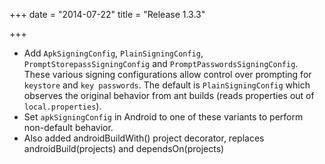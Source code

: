 +++
date = "2014-07-22"
title = "Release 1.3.3"

+++


* Add `ApkSigningConfig`, `PlainSigningConfig`, `PromptStorepassSigningConfig` and `PromptPasswordsSigningConfig`. These various signing configurations allow control over prompting for `keystore` and `key passwords`. The default is `PlainSigningConfig` which observes the original behavior from ant builds (reads properties out of `local.properties`).
* Set `apkSigningConfig` in Android to one of these variants to perform non-default behavior.
* Also added androidBuildWith() project decorator, replaces androidBuild(projects) and dependsOn(projects)

